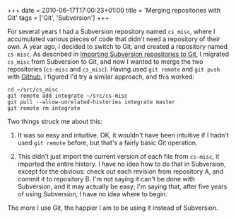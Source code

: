 +++
date = 2010-06-17T17:00:23+01:00
title = 'Merging repositories with Git'
tags = ['Git', 'Subversion']
+++

For several years I had a Subversion repository named `cs_misc`, where I
accumulated various pieces of code that didn't need a repository of their own.
A year ago, I decided to switch to Git, and created a repository named
`cs-misc`.  As described in [Importing Subversion repositories to
Git](/blog/importing_subversion_repositories_to_git/), I migrated `cs_misc` from
Subversion to Git, and now I wanted to merge the two repositories (`cs-misc` and
`cs_misc`).   Having used `git remote` and `git push` with
[Github](http://github.com/), I figured I'd try a similar approach, and this
worked:

```shell
cd ~/src/cs_misc
git remote add integrate ~/src/cs-misc
git pull --allow-unrelated-histories integrate master
git remote rm integrate
```

Two things struck me about this:

1. It was so easy and intuitive.  OK, it wouldn't have been intuitive if I
   hadn't used `git remote` before, but that's a fairly basic Git operation.

2. This didn't just import the current version of each file from `cs-misc`, it
   imported the entire history.  I have no idea how to do that in Subversion,
   except for the obvious: check out each revision from repository A, and commit
   it to repository B.  I'm not saying it can't be done with Subversion, and it
   may actually be easy; I'm saying that, after five years of using Subversion,
   I have no idea where to begin.

The more I use Git, the happier I am to be using it instead of Subversion.
